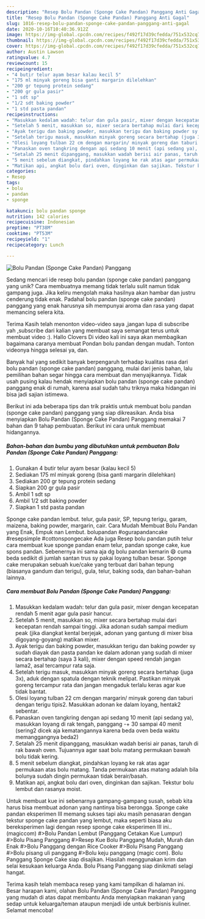 ```yaml
---
description: "Resep Bolu Pandan (Sponge Cake Pandan) Panggang Anti Gagal"
title: "Resep Bolu Pandan (Sponge Cake Pandan) Panggang Anti Gagal"
slug: 1016-resep-bolu-pandan-sponge-cake-pandan-panggang-anti-gagal
date: 2020-10-16T10:40:36.912Z
image: https://img-global.cpcdn.com/recipes/f492f17d39cfedda/751x532cq70/bolu-pandan-sponge-cake-pandan-panggang-foto-resep-utama.jpg
thumbnail: https://img-global.cpcdn.com/recipes/f492f17d39cfedda/751x532cq70/bolu-pandan-sponge-cake-pandan-panggang-foto-resep-utama.jpg
cover: https://img-global.cpcdn.com/recipes/f492f17d39cfedda/751x532cq70/bolu-pandan-sponge-cake-pandan-panggang-foto-resep-utama.jpg
author: Austin Lawson
ratingvalue: 4.7
reviewcount: 15
recipeingredient:
- "4 butir telur ayam besar kalau kecil 5"
- "175 ml minyak goreng bisa ganti margarin dilelehkan"
- "200 gr tepung protein sedang"
- "200 gr gula pasir"
- "1 sdt sp"
- "1/2 sdt baking powder"
- "1 std pasta pandan"
recipeinstructions:
- "Masukkan kedalam wadah: telur dan gula pasir, mixer dengan kecepatan rendah 5 menit agar gula pasir hancur."
- "Setelah 5 menit, masukkan so, mixer secara bertahap mulai dari kecepatan rendah sampai tinggi. Jika adonan sudah sampai medium peak (jika diangkat kental berjejak, adonan yang gantung di mixer bisa digoyang-goyang) matikan mixer."
- "Ayak terigu dan baking powder, masukkan terigu dan baking powder sy sudah diayak dan pasta pandan ke dalam adonan yang sudah di mixer secara bertahap (saya 3 kali), mixer dengan speed rendah jangan lama2, asal tercampur rata saja."
- "Setelah terigu masuk, masukkan minyak goreng secara bertahap (juga 3x), aduk dengan spatula dengan teknik melipat. Pastikan minyak goreng tercampur rata dan jangan mengaduk terlalu keras agar kue tidak bantat."
- "Olesi loyang tulban 22 cm dengan margarin/ minyak goreng dan taburi dengan terigu tipis2. Masukkan adonan ke dalam loyang, hentak2 sebentar."
- "Panaskan oven tangkring dengan api sedang 10 menit (api sedang ya), masukkan loyang di rak tengah, panggang -+ 30 sampai 40 menit (sering2 dicek aja kematangannya karena beda oven beda waktu memanggangnya beda2)"
- "Setalah 25 menit dipanggang, masukkan wadah berisi air panas, taruh di rak bawah oven. Tujuannya agar saat bolu matang permukaan bawah bolu tidak kering."
- "5 menit sebelum diangkat, pindahkan loyang ke rak atas agar permukaan atas bolu matang. Tanda permukaan atas matang adalah bila bolunya sudah dingin permukaan tidak berair/basah."
- "Matikan api, angkat bolu dari oven, dinginkan dan sajikan. Tekstur bolu lembut dan rasanya moist."
categories:
- Resep
tags:
- bolu
- pandan
- sponge

katakunci: bolu pandan sponge 
nutrition: 142 calories
recipecuisine: Indonesian
preptime: "PT38M"
cooktime: "PT53M"
recipeyield: "1"
recipecategory: Lunch

---
```



![Bolu Pandan (Sponge Cake Pandan) Panggang](https://img-global.cpcdn.com/recipes/f492f17d39cfedda/751x532cq70/bolu-pandan-sponge-cake-pandan-panggang-foto-resep-utama.jpg)

Sedang mencari ide resep bolu pandan (sponge cake pandan) panggang yang unik? Cara membuatnya memang tidak terlalu sulit namun tidak gampang juga. Jika keliru mengolah maka hasilnya akan hambar dan justru cenderung tidak enak. Padahal bolu pandan (sponge cake pandan) panggang yang enak harusnya sih mempunyai aroma dan rasa yang dapat memancing selera kita.

Terima Kasih telah menonton video-video saya ,jangan lupa di subscribe yah ,subscribe dari kalian yang membuat saya semangat terus untuk membuat video :). Hallo Clovers Di video kali ini saya akan membagikan bagaimana caranya membuat Pondan bolu pandan dengan mudah. Tonton videonya hingga selesai ya, dan.

Banyak hal yang sedikit banyak berpengaruh terhadap kualitas rasa dari bolu pandan (sponge cake pandan) panggang, mulai dari jenis bahan, lalu pemilihan bahan segar hingga cara membuat dan menyajikannya. Tidak usah pusing kalau hendak menyiapkan bolu pandan (sponge cake pandan) panggang enak di rumah, karena asal sudah tahu triknya maka hidangan ini bisa jadi sajian istimewa.


Berikut ini ada beberapa tips dan trik praktis untuk membuat bolu pandan (sponge cake pandan) panggang yang siap dikreasikan. Anda bisa menyiapkan Bolu Pandan (Sponge Cake Pandan) Panggang memakai 7 bahan dan 9 tahap pembuatan. Berikut ini cara untuk membuat hidangannya.

<!--inarticleads1-->

##### Bahan-bahan dan bumbu yang dibutuhkan untuk pembuatan Bolu Pandan (Sponge Cake Pandan) Panggang:

1. Gunakan 4 butir telur ayam besar (kalau kecil 5)
1. Sediakan 175 ml minyak goreng (bisa ganti margarin dilelehkan)
1. Sediakan 200 gr tepung protein sedang
1. Siapkan 200 gr gula pasir
1. Ambil 1 sdt sp
1. Ambil 1/2 sdt baking powder
1. Siapkan 1 std pasta pandan


Sponge cake pandan lembut. telur, gula pasir, SP, tepung terigu, garam, maizena, baking powder, margarin, cair. Cara Mudah Membuat Bolu Pandan yang Enak, Empuk nan Lembut. bolupandan #ogurapandancake #resepsimple #cottonspongecake Ada juga Resep bolu pandan putih telur cara membuat kue sponge pandan enam telur, pandan sponge cake, kue spons pandan. Sebenernya ini sama aja dg bolu pandan kemarin 😄 cuma beda sedikit di jumlah santan trus sy pakai loyang tulban besar. Sponge cake merupakan sebuah kue/cake yang terbuat dari bahan tepung (biasanya gandum dan terigu), gula, telur, baking soda, dan bahan-bahan lainnya. 

<!--inarticleads2-->

##### Cara membuat Bolu Pandan (Sponge Cake Pandan) Panggang:

1. Masukkan kedalam wadah: telur dan gula pasir, mixer dengan kecepatan rendah 5 menit agar gula pasir hancur.
1. Setelah 5 menit, masukkan so, mixer secara bertahap mulai dari kecepatan rendah sampai tinggi. Jika adonan sudah sampai medium peak (jika diangkat kental berjejak, adonan yang gantung di mixer bisa digoyang-goyang) matikan mixer.
1. Ayak terigu dan baking powder, masukkan terigu dan baking powder sy sudah diayak dan pasta pandan ke dalam adonan yang sudah di mixer secara bertahap (saya 3 kali), mixer dengan speed rendah jangan lama2, asal tercampur rata saja.
1. Setelah terigu masuk, masukkan minyak goreng secara bertahap (juga 3x), aduk dengan spatula dengan teknik melipat. Pastikan minyak goreng tercampur rata dan jangan mengaduk terlalu keras agar kue tidak bantat.
1. Olesi loyang tulban 22 cm dengan margarin/ minyak goreng dan taburi dengan terigu tipis2. Masukkan adonan ke dalam loyang, hentak2 sebentar.
1. Panaskan oven tangkring dengan api sedang 10 menit (api sedang ya), masukkan loyang di rak tengah, panggang -+ 30 sampai 40 menit (sering2 dicek aja kematangannya karena beda oven beda waktu memanggangnya beda2)
1. Setalah 25 menit dipanggang, masukkan wadah berisi air panas, taruh di rak bawah oven. Tujuannya agar saat bolu matang permukaan bawah bolu tidak kering.
1. 5 menit sebelum diangkat, pindahkan loyang ke rak atas agar permukaan atas bolu matang. Tanda permukaan atas matang adalah bila bolunya sudah dingin permukaan tidak berair/basah.
1. Matikan api, angkat bolu dari oven, dinginkan dan sajikan. Tekstur bolu lembut dan rasanya moist.


Untuk membuat kue ini sebenarnya gampang-gampang susah, sebab kita harus bisa membuat adonan yang nantinya bisa berongga. Sponge cake pandan eksperimen III memang sukses tapi aku masih penasaran dengan tekstur sponge cake pandan yang lembut, maka seperti biasa aku bereksperimen lagi dengan resep sponge cake eksperimen III ini..(magiccom) #&gt;Bolu Pandan Lembut (Panggang Cetakan Kue Lumpur) #&gt;Bolu Pisang Panggang #&gt;Resep Kue Bolu Panggang Mudah, Murah dan Enak #&gt;Bolu Panggang dengan Rice Cooker #&gt;Bolu Pisang Panggang #&gt;Bolu pisang uli panggang #&gt;Bolu keju panggang (magic com). Bolu Panggang Sponge Cake siap disajikan. Hiasilah menggunakan krim dan selai kesukaan keluarga Anda. Bolu Pisang Panggang siap dinikmati selagi hangat. 

Terima kasih telah membaca resep yang kami tampilkan di halaman ini. Besar harapan kami, olahan Bolu Pandan (Sponge Cake Pandan) Panggang yang mudah di atas dapat membantu Anda menyiapkan makanan yang sedap untuk keluarga/teman ataupun menjadi ide untuk berbisnis kuliner. Selamat mencoba!
